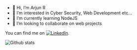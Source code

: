 - 👋 Hi, I’m Arjun R
- 👀 I’m interested in Cyber Security, Web Development etc...
- 🌱 I’m currently learning NodeJS
- 💞️ I’m looking to collaborate on web projects
<!-- Actual text -->

You can find me on [![LinkedIn][1.1]][2].

<!-- Icons -->


[1.1]: https://raw.githubusercontent.com/MartinHeinz/MartinHeinz/master/linkedin-3-16.png (LinkedIn icon without padding)

<!-- Links to your social media accounts -->


[2]: https://www.linkedin.com/in/heinz-martin/


![Github stats](https://github-readme-stats.vercel.app/api?username=arjunr50)
<!---
arjunr50/arjunr50 is a ✨ special ✨ repository because its `README.md` (this file) appears on your GitHub profile.
You can click the Preview link to take a look at your changes.
--->

